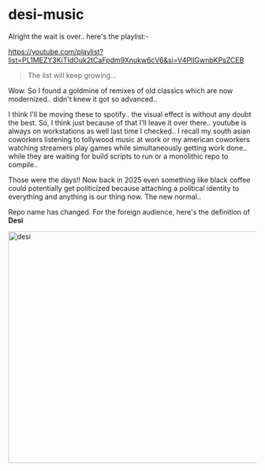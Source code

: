 # desi-music

Alright the wait is over.. here's the playlist:-

https://youtube.com/playlist?list=PL1MEZY3KiTIdOuk2tCaFpdm9Xnukw6cV6&si=V4PlIGwnbKPsZCEB

> The list will keep growing...

Wow. So I found a goldmine of remixes of old classics which are now modernized.. didn't knew it got so advanced..

I think I'll be moving these to spotify.. the visual effect is without any doubt the best. So, I think just because of that I'll leave it over there.. youtube is always on workstations as well last time I checked.. I recall my south asian coworkers listening to tollywood music at work or my american coworkers watching streamers play games while simultaneously getting work done..
while they are waiting for build scripts to run or a monolithic repo to compile..

Those were the days!! Now back in 2025 even something like black coffee could potentially get politicized because attaching a political identity to everything and anything is our thing now. The new normal..

Repo name has changed. For the foreign audience, here's the definition of **Desi**



<img width="714" height="470" alt="desi" src="https://github.com/user-attachments/assets/d56454f5-f7d8-41d6-887b-28e0352efbec" />
